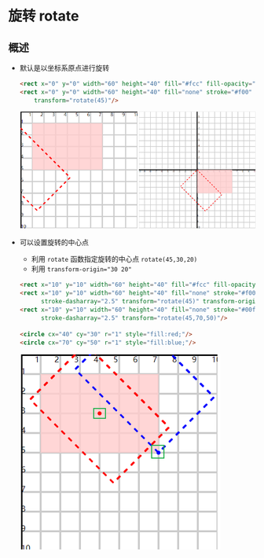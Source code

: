 # 旋转 rotate

## 概述

+ 默认是以坐标系原点进行旋转

  ```html
  <rect x="0" y="0" width="60" height="40" fill="#fcc" fill-opacity="0.8"/>
  <rect x="0" y="0" width="60" height="40" fill="none" stroke="#f00" stroke-dasharray="2.5"
      transform="rotate(45)"/>
  ```

  ![alt text](images/旋转.png)

+ 可以设置旋转的中心点

  + 利用 `rotate` 函数指定旋转的中心点 `rotate(45,30,20)`
  + 利用 `transform-origin="30 20"`

  ```html
  <rect x="10" y="10" width="60" height="40" fill="#fcc" fill-opacity="0.8"/>
  <rect x="10" y="10" width="60" height="40" fill="none" stroke="#f00"
        stroke-dasharray="2.5" transform="rotate(45)" transform-origin="40 30"/>
  <rect x="10" y="10" width="60" height="40" fill="none" stroke="#00f"
        stroke-dasharray="2.5" transform="rotate(45,70,50)"/>

  <circle cx="40" cy="30" r="1" style="fill:red;"/>
  <circle cx="70" cy="50" r="1" style="fill:blue;"/>
  ```

  ![alt text](images/旋转2.png)
